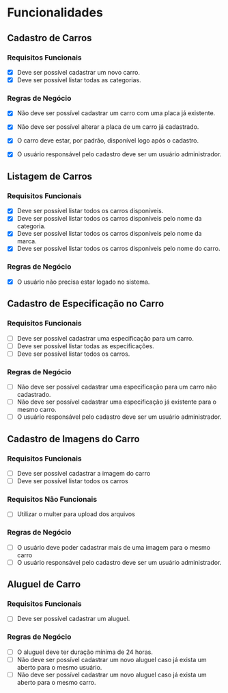 # Funcionalidades

## **Cadastro de Carros**

### Requisitos Funcionais
- [X] Deve ser possível cadastrar um novo carro.
- [X] Deve ser possível listar todas as categorias.

### Regras de Negócio
- [X] Não deve ser possível cadastrar um carro com uma placa já existente.
- [X] Não deve ser possível alterar a placa de um carro já cadastrado.
- [X] O carro deve estar, por padrão, disponível logo após o cadastro.
- [X] O usuário responsável pelo cadastro deve ser um usuário administrador.


## **Listagem de Carros**

### Requisitos Funcionais
- [X] Deve ser possível listar todos os carros disponíveis.
- [X] Deve ser possível listar todos os carros disponíveis pelo nome da categoria.
- [X] Deve ser possível listar todos os carros disponíveis pelo nome da marca.
- [X] Deve ser possível listar todos os carros disponíveis pelo nome do carro.

### Regras de Negócio
- [X] O usuário não precisa estar logado no sistema.

## **Cadastro de Especificação no Carro**

### Requisitos Funcionais
- [ ] Deve ser possível cadastrar uma especificação para um carro.
- [ ] Deve ser possível listar todas as especificações.
- [ ] Deve ser possível listar todos os carros.

### Regras de Negócio
- [ ] Não deve ser possível cadastrar uma especificação para um carro não cadastrado.
- [ ] Não deve ser possível cadastrar uma especificação já existente para o mesmo carro.
- [ ] O usuário responsável pelo cadastro deve ser um usuário administrador.

## **Cadastro de Imagens do Carro**

### Requisitos Funcionais
- [ ] Deve ser possível cadastrar a imagem do carro
- [ ] Deve ser possível listar todos os carros

### Requisitos Não Funcionais
- [ ] Utilizar o multer para upload dos arquivos

### Regras de Negócio
- [ ] O usuário deve poder cadastrar mais de uma imagem para o mesmo carro
- [ ] O usuário responsável pelo cadastro deve ser um usuário administrador.

## **Aluguel de Carro**

### Requisitos Funcionais
- [ ] Deve ser possível cadastrar um aluguel.

### Regras de Negócio
- [ ] O aluguel deve ter duração mínima de 24 horas.
- [ ] Não deve ser possível cadastrar um novo aluguel caso já exista um aberto para o mesmo usuário.
- [ ] Não deve ser possível cadastrar um novo aluguel caso já exista um aberto para o mesmo carro.